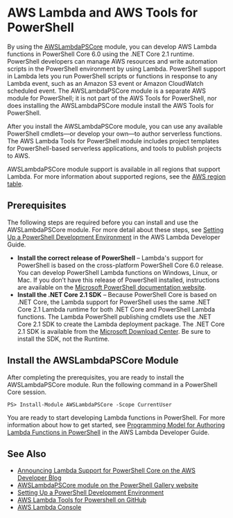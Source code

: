 # AWS Lambda and AWS Tools for PowerShell<a name="pstools-lambda"></a>

By using the [AWSLambdaPSCore](https://www.powershellgallery.com/packages/AWSLambdaPSCore) module, you can develop AWS Lambda functions in PowerShell Core 6\.0 using the \.NET Core 2\.1 runtime\. PowerShell developers can manage AWS resources and write automation scripts in the PowerShell environment by using Lambda\. PowerShell support in Lambda lets you run PowerShell scripts or functions in response to any Lambda event, such as an Amazon S3 event or Amazon CloudWatch scheduled event\. The AWSLambdaPSCore module is a separate AWS module for PowerShell; it is not part of the AWS Tools for PowerShell, nor does installing the AWSLambdaPSCore module install the AWS Tools for PowerShell\.

After you install the AWSLambdaPSCore module, you can use any available PowerShell cmdlets—or develop your own—to author serverless functions\. The AWS Lambda Tools for PowerShell module includes project templates for PowerShell\-based serverless applications, and tools to publish projects to AWS\.

AWSLambdaPSCore module support is available in all regions that support Lambda\. For more information about supported regions, see the [AWS region table](https://aws.amazon.com/about-aws/global-infrastructure/regional-product-services/)\.

## Prerequisites<a name="prerequisites"></a>

The following steps are required before you can install and use the AWSLambdaPSCore module\. For more detail about these steps, see [Setting Up a PowerShell Development Environment](https://docs.aws.amazon.com/lambda/latest/dg/lambda-powershell-setup-dev-environment.html) in the AWS Lambda Developer Guide\.
+  **Install the correct release of PowerShell** – Lambda's support for PowerShell is based on the cross\-platform PowerShell Core 6\.0 release\. You can develop PowerShell Lambda functions on Windows, Linux, or Mac\. If you don’t have this release of PowerShell installed, instructions are available on the [Microsoft PowerShell documentation website](https://docs.microsoft.com/en-us/powershell/scripting/setup/installing-powershell?view=powershell-6)\.
+  **Install the \.NET Core 2\.1 SDK** – Because PowerShell Core is based on \.NET Core, the Lambda support for PowerShell uses the same \.NET Core 2\.1 Lambda runtime for both \.NET Core and PowerShell Lambda functions\. The Lambda PowerShell publishing cmdlets use the \.NET Core 2\.1 SDK to create the Lambda deployment package\. The \.NET Core 2\.1 SDK is available from the [Microsoft Download Center](https://www.microsoft.com/net/download)\. Be sure to install the SDK, not the Runtime\.

## Install the AWSLambdaPSCore Module<a name="install-the-awslambdapscore-module"></a>

After completing the prerequisites, you are ready to install the AWSLambdaPSCore module\. Run the following command in a PowerShell Core session\.

```
PS> Install-Module AWSLambdaPSCore -Scope CurrentUser
```

You are ready to start developing Lambda functions in PowerShell\. For more information about how to get started, see [Programming Model for Authoring Lambda Functions in PowerShell](https://docs.aws.amazon.com/lambda/latest/dg/powershell-programming-model.html) in the AWS Lambda Developer Guide\.

## See Also<a name="see-also"></a>
+  [Announcing Lambda Support for PowerShell Core on the AWS Developer Blog](http://aws.amazon.com/blogs/developer/announcing-lambda-support-for-powershell-core/) 
+  [AWSLambdaPSCore module on the PowerShell Gallery website](https://www.powershellgallery.com/packages/AWSLambdaPSCore/1.0.0.2) 
+  [Setting Up a PowerShell Development Environment](https://docs.aws.amazon.com/lambda/latest/dg/lambda-powershell-setup-dev-environment.html) 
+ [AWS Lambda Tools for Powershell on GitHub](https://github.com/aws/aws-lambda-dotnet/tree/master/PowerShell)
+  [AWS Lambda Console](https://console.aws.amazon.com/lambda/home) 